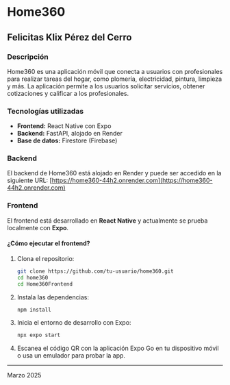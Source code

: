 # Home360

## Felicitas Klix Pérez del Cerro

### Descripción
Home360 es una aplicación móvil que conecta a usuarios con profesionales para realizar tareas del hogar, como plomería, electricidad, pintura, limpieza y más. La aplicación permite a los usuarios solicitar servicios, obtener cotizaciones y calificar a los profesionales.

### Tecnologías utilizadas
- **Frontend:** React Native con Expo
- **Backend:** FastAPI, alojado en Render
- **Base de datos:** Firestore (Firebase)

### Backend
El backend de Home360 está alojado en Render y puede ser accedido en la siguiente URL:
[https://home360-44h2.onrender.com](https://home360-44h2.onrender.com)

### Frontend
El frontend está desarrollado en **React Native** y actualmente se prueba localmente con **Expo**.

#### ¿Cómo ejecutar el frontend?
1. Clona el repositorio:
   ```bash
   git clone https://github.com/tu-usuario/home360.git
   cd home360
   cd Home360Frontend
   ```
2. Instala las dependencias:
   ```bash
   npm install
   ```
3. Inicia el entorno de desarrollo con Expo:
   ```bash
   npx expo start
   ```
4. Escanea el código QR con la aplicación Expo Go en tu dispositivo móvil o usa un emulador para probar la app.

---
Marzo 2025

